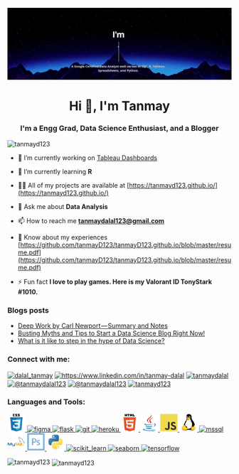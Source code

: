 <p align="center">
  <img src="https://github.com/tanmayD123/tanmayD123/blob/main/resources/gif2.gif" alt="animated" />
</p>

<h1 align="center">Hi 👋, I'm Tanmay</h1>
<h3 align="center">I'm a Engg Grad, Data Science Enthusiast, and a Blogger</h3>

<p align="left"> <img src="https://komarev.com/ghpvc/?username=tanmayd123&label=Profile%20views&color=0e75b6&style=flat" alt="tanmayd123" /> </p>

- 🔭 I’m currently working on [Tableau Dashboards](https://public.tableau.com/app/profile/tanmay.dalal)

- 🌱 I’m currently learning **R**

- 👨‍💻 All of my projects are available at [https://tanmayd123.github.io/](https://tanmayd123.github.io/)

- 💬 Ask me about **Data Analysis**

- 📫 How to reach me **tanmaydalal123@gmail.com**

- 📄 Know about my experiences [https://github.com/tanmayD123/tanmayD123.github.io/blob/master/resume.pdf](https://github.com/tanmayD123/tanmayD123.github.io/blob/master/resume.pdf)

- ⚡ Fun fact **I love to play games. Here is my Valorant ID TonyStark #1010.**

### Blogs posts
<!-- BLOG-POST-LIST:START -->
- [Deep Work by Carl Newport — Summary and Notes](https://medium.com/@tanmaydalal123/deep-work-by-carl-newport-summary-and-notes-eb7e6ed97aa2?source=rss-f693529b129c------2)
- [Busting Myths and Tips to Start a Data Science Blog Right Now!](https://medium.com/@tanmaydalal123/busting-myths-and-tips-to-start-a-data-science-blog-right-now-d352866b84c6?source=rss-f693529b129c------2)
- [What is it like to step in the hype of Data Science?](https://medium.com/@tanmaydalal123/what-is-it-like-to-step-in-the-hype-of-data-science-2032f6ba40c0?source=rss-f693529b129c------2)
<!-- BLOG-POST-LIST:END -->

<h3 align="left">Connect with me:</h3>
<p align="left">
<a href="https://twitter.com/dalal_tanmay" target="blank"><img align="center" src="https://raw.githubusercontent.com/rahuldkjain/github-profile-readme-generator/master/src/images/icons/Social/twitter.svg" alt="dalal_tanmay" height="30" width="40" /></a>
<a href="https://linkedin.com/in/https://www.linkedin.com/in/tanmay-dalal" target="blank"><img align="center" src="https://raw.githubusercontent.com/rahuldkjain/github-profile-readme-generator/master/src/images/icons/Social/linked-in-alt.svg" alt="https://www.linkedin.com/in/tanmay-dalal" height="30" width="40" /></a>
<a href="https://instagram.com/tanmaydalal" target="blank"><img align="center" src="https://raw.githubusercontent.com/rahuldkjain/github-profile-readme-generator/master/src/images/icons/Social/instagram.svg" alt="tanmaydalal" height="30" width="40" /></a>
<a href="https://medium.com/@tanmaydalal123" target="blank"><img align="center" src="https://raw.githubusercontent.com/rahuldkjain/github-profile-readme-generator/master/src/images/icons/Social/medium.svg" alt="@tanmaydalal123" height="30" width="40" /></a>
<a href="https://www.hackerrank.com/@tanmaydalal123" target="blank"><img align="center" src="https://raw.githubusercontent.com/rahuldkjain/github-profile-readme-generator/master/src/images/icons/Social/hackerrank.svg" alt="@tanmaydalal123" height="30" width="40" /></a>
<a href="https://www.leetcode.com/tanmayd123" target="blank"><img align="center" src="https://raw.githubusercontent.com/rahuldkjain/github-profile-readme-generator/master/src/images/icons/Social/leet-code.svg" alt="tanmayd123" height="30" width="40" /></a>
</p>

<h3 align="left">Languages and Tools:</h3>
<p align="left"> <a href="https://www.w3schools.com/css/" target="_blank" rel="noreferrer"> <img src="https://raw.githubusercontent.com/devicons/devicon/master/icons/css3/css3-original-wordmark.svg" alt="css3" width="40" height="40"/> </a> <a href="https://www.figma.com/" target="_blank" rel="noreferrer"> <img src="https://www.vectorlogo.zone/logos/figma/figma-icon.svg" alt="figma" width="40" height="40"/> </a> <a href="https://flask.palletsprojects.com/" target="_blank" rel="noreferrer"> <img src="https://www.vectorlogo.zone/logos/pocoo_flask/pocoo_flask-icon.svg" alt="flask" width="40" height="40"/> </a> <a href="https://git-scm.com/" target="_blank" rel="noreferrer"> <img src="https://www.vectorlogo.zone/logos/git-scm/git-scm-icon.svg" alt="git" width="40" height="40"/> </a> <a href="https://heroku.com" target="_blank" rel="noreferrer"> <img src="https://www.vectorlogo.zone/logos/heroku/heroku-icon.svg" alt="heroku" width="40" height="40"/> </a> <a href="https://www.w3.org/html/" target="_blank" rel="noreferrer"> <img src="https://raw.githubusercontent.com/devicons/devicon/master/icons/html5/html5-original-wordmark.svg" alt="html5" width="40" height="40"/> </a> <a href="https://www.java.com" target="_blank" rel="noreferrer"> <img src="https://raw.githubusercontent.com/devicons/devicon/master/icons/java/java-original.svg" alt="java" width="40" height="40"/> </a> <a href="https://developer.mozilla.org/en-US/docs/Web/JavaScript" target="_blank" rel="noreferrer"> <img src="https://raw.githubusercontent.com/devicons/devicon/master/icons/javascript/javascript-original.svg" alt="javascript" width="40" height="40"/> </a> <a href="https://www.linux.org/" target="_blank" rel="noreferrer"> <img src="https://raw.githubusercontent.com/devicons/devicon/master/icons/linux/linux-original.svg" alt="linux" width="40" height="40"/> </a> <a href="https://www.microsoft.com/en-us/sql-server" target="_blank" rel="noreferrer"> <img src="https://www.svgrepo.com/show/303229/microsoft-sql-server-logo.svg" alt="mssql" width="40" height="40"/> </a> <a href="https://www.mysql.com/" target="_blank" rel="noreferrer"> <img src="https://raw.githubusercontent.com/devicons/devicon/master/icons/mysql/mysql-original-wordmark.svg" alt="mysql" width="40" height="40"/> </a> <a href="https://www.photoshop.com/en" target="_blank" rel="noreferrer"> <img src="https://raw.githubusercontent.com/devicons/devicon/master/icons/photoshop/photoshop-line.svg" alt="photoshop" width="40" height="40"/> </a> <a href="https://www.python.org" target="_blank" rel="noreferrer"> <img src="https://raw.githubusercontent.com/devicons/devicon/master/icons/python/python-original.svg" alt="python" width="40" height="40"/> </a> <a href="https://scikit-learn.org/" target="_blank" rel="noreferrer"> <img src="https://upload.wikimedia.org/wikipedia/commons/0/05/Scikit_learn_logo_small.svg" alt="scikit_learn" width="40" height="40"/> </a> <a href="https://seaborn.pydata.org/" target="_blank" rel="noreferrer"> <img src="https://seaborn.pydata.org/_images/logo-mark-lightbg.svg" alt="seaborn" width="40" height="40"/> </a> <a href="https://www.tensorflow.org" target="_blank" rel="noreferrer"> <img src="https://www.vectorlogo.zone/logos/tensorflow/tensorflow-icon.svg" alt="tensorflow" width="40" height="40"/> </a> </p>

<p><img align="left" src="https://github-readme-stats.vercel.app/api/top-langs?username=tanmayd123&show_icons=true&locale=en&layout=compact" alt="tanmayd123" /></p>

<p>&nbsp;<img align="center" src="https://github-readme-stats.vercel.app/api?username=tanmayd123&show_icons=true&locale=en" alt="tanmayd123" /></p>
